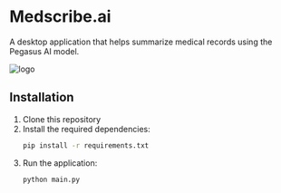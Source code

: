 # Medscribe.ai

A desktop application that helps summarize medical records using the Pegasus AI model.

![logo](https://github.com/user-attachments/assets/d547f1e9-18f3-429c-9da6-b0b4a2de8093)


## Installation

1. Clone this repository
2. Install the required dependencies:
   ```bash
   pip install -r requirements.txt
   ```
3. Run the application:
   ```bash
   python main.py
   ```


